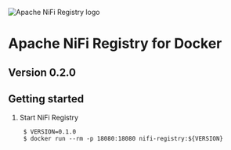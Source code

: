![Apache NiFi Registry logo](https://nifi.apache.org/assets/images/registry-logo.png "Apache NiFi Registry")
# Apache NiFi Registry for Docker
## Version 0.2.0

## Getting started

1. Start NiFi Registry

        $ VERSION=0.1.0
        $ docker run --rm -p 18080:18080 nifi-registry:${VERSION}
